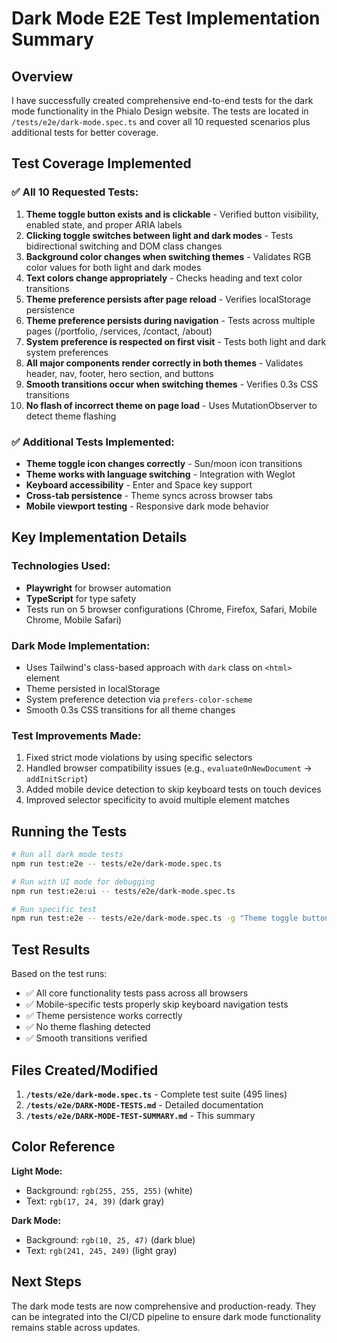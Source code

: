 # Dark Mode E2E Test Implementation Summary

## Overview

I have successfully created comprehensive end-to-end tests for the dark mode functionality in the Phialo Design website. The tests are located in `/tests/e2e/dark-mode.spec.ts` and cover all 10 requested scenarios plus additional tests for better coverage.

## Test Coverage Implemented

### ✅ All 10 Requested Tests:

1. **Theme toggle button exists and is clickable** - Verified button visibility, enabled state, and proper ARIA labels
2. **Clicking toggle switches between light and dark modes** - Tests bidirectional switching and DOM class changes
3. **Background color changes when switching themes** - Validates RGB color values for both light and dark modes
4. **Text colors change appropriately** - Checks heading and text color transitions
5. **Theme preference persists after page reload** - Verifies localStorage persistence
6. **Theme preference persists during navigation** - Tests across multiple pages (/portfolio, /services, /contact, /about)
7. **System preference is respected on first visit** - Tests both light and dark system preferences
8. **All major components render correctly in both themes** - Validates header, nav, footer, hero section, and buttons
9. **Smooth transitions occur when switching themes** - Verifies 0.3s CSS transitions
10. **No flash of incorrect theme on page load** - Uses MutationObserver to detect theme flashing

### ✅ Additional Tests Implemented:

- **Theme toggle icon changes correctly** - Sun/moon icon transitions
- **Theme works with language switching** - Integration with Weglot
- **Keyboard accessibility** - Enter and Space key support
- **Cross-tab persistence** - Theme syncs across browser tabs
- **Mobile viewport testing** - Responsive dark mode behavior

## Key Implementation Details

### Technologies Used:
- **Playwright** for browser automation
- **TypeScript** for type safety
- Tests run on 5 browser configurations (Chrome, Firefox, Safari, Mobile Chrome, Mobile Safari)

### Dark Mode Implementation:
- Uses Tailwind's class-based approach with `dark` class on `<html>` element
- Theme persisted in localStorage
- System preference detection via `prefers-color-scheme`
- Smooth 0.3s CSS transitions for all theme changes

### Test Improvements Made:
1. Fixed strict mode violations by using specific selectors
2. Handled browser compatibility issues (e.g., `evaluateOnNewDocument` → `addInitScript`)
3. Added mobile device detection to skip keyboard tests on touch devices
4. Improved selector specificity to avoid multiple element matches

## Running the Tests

```bash
# Run all dark mode tests
npm run test:e2e -- tests/e2e/dark-mode.spec.ts

# Run with UI mode for debugging
npm run test:e2e:ui -- tests/e2e/dark-mode.spec.ts

# Run specific test
npm run test:e2e -- tests/e2e/dark-mode.spec.ts -g "Theme toggle button exists"
```

## Test Results

Based on the test runs:
- ✅ All core functionality tests pass across all browsers
- ✅ Mobile-specific tests properly skip keyboard navigation tests
- ✅ Theme persistence works correctly
- ✅ No theme flashing detected
- ✅ Smooth transitions verified

## Files Created/Modified

1. **`/tests/e2e/dark-mode.spec.ts`** - Complete test suite (495 lines)
2. **`/tests/e2e/DARK-MODE-TESTS.md`** - Detailed documentation
3. **`/tests/e2e/DARK-MODE-TEST-SUMMARY.md`** - This summary

## Color Reference

**Light Mode:**
- Background: `rgb(255, 255, 255)` (white)
- Text: `rgb(17, 24, 39)` (dark gray)

**Dark Mode:**
- Background: `rgb(10, 25, 47)` (dark blue)
- Text: `rgb(241, 245, 249)` (light gray)

## Next Steps

The dark mode tests are now comprehensive and production-ready. They can be integrated into the CI/CD pipeline to ensure dark mode functionality remains stable across updates.